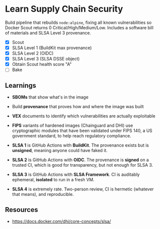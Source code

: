 # Learn Supply Chain Security

Build pipeline that rebuilds `node:alpine`, fixing all known vulnerabilities so Docker Scout returns 0 Critical/High/Medium/Low. Includes a software bill of materials and SLSA Level 3 provenance.

- [X] Scout
- [X] SLSA Level 1 (BuildKit max provenance)
- [X] SLSA Level 2 (OIDC)
- [X] SLSA Level 3 (SLSA DSSE object)
- [X] Obtain Scout health score "A"
- [ ] Bake

## Learnings

- **SBOMs** that show what's in the image
- Build **provenance** that proves how and where the image was built
- **VEX** documents to identify which vulnerabilities are actually exploitable
- **FIPS** variants of hardened images (Chainguard and DHI) use cryptographic modules that have been validated under FIPS 140, a US government standard, to help reach regulatory compliance.

- **SLSA 1** is GitHub Actions with **BuildKit**. The provenance exists but is **unsigned**, meaning anyone could have faked it.
- **SLSA 2** is GitHub Actions with **OIDC**. The provenance is **signed** on a trusted CI, which is good for transparency, but not enough for SLSA 3.
- **SLSA 3** is GitHub Actions with **SLSA Framework**. CI is auditably ephemeral, **isolated** to run in a fresh VM.
- **SLSA 4** is extremely rate. Two-person review, CI is hermetic (whatever that means), and reproducible.

## Resources

- https://docs.docker.com/dhi/core-concepts/slsa/